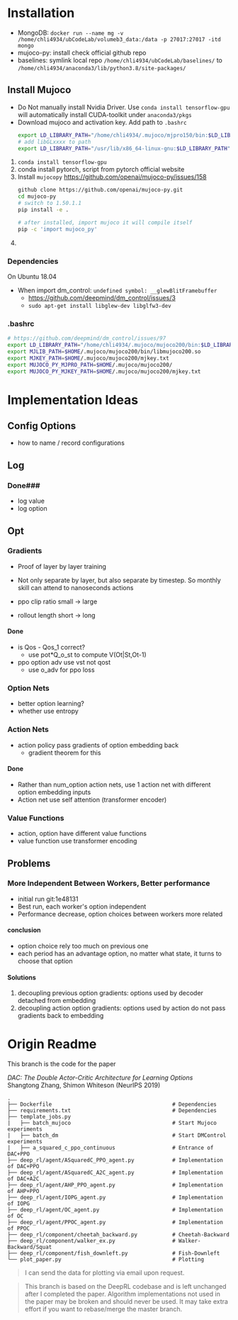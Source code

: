 # Installation #


- MongoDB: `docker run --name mg -v /home/chli4934/ubCodeLab/volumeb3_data:/data -p 27017:27017 -itd mongo`
- mujoco-py: install check official github repo
- baselines: symlink local repo `/home/chli4934/ubCodeLab/baselines/` to `/home/chli4934/anaconda3/lib/python3.8/site-packages/`

## Install Mujoco ##

- Do Not manually install Nvidia Driver. Use `conda install
  tensorflow-gpu` will automatically install CUDA-toolkit under
  `anaconda3/pkgs`
- Download mujoco and activation key. Add path to `.bashrc`
  ``` bash
  export LD_LIBRARY_PATH="/home/chli4934/.mujoco/mjpro150/bin:$LD_LIBRARY_PATH"
  # add libGLxxxx to path
  export LD_LIBRARY_PATH="/usr/lib/x86_64-linux-gnu:$LD_LIBRARY_PATH"
  ```

1. `conda install tensorflow-gpu`
2. conda install pytorch, script from pytorch official website
3. Install `mujocopy` https://github.com/openai/mujoco-py/issues/158
   ``` bash
   github clone https://github.com/openai/mujoco-py.git
   cd mujoco-py
   # switch to 1.50.1.1
   pip install -e .
   
   # after installed, import mujoco it will compile itself
   pip -c 'import mujoco_py'
   ```
4. 

### Dependencies ###

On Ubuntu 18.04

- When import dm_control: `undefined symbol: __glewBlitFramebuffer`
  - https://github.com/deepmind/dm_control/issues/3
  - `sudo apt-get install libglew-dev libglfw3-dev`

### .bashrc ###

```bash
# https://github.com/deepmind/dm_control/issues/97
export LD_LIBRARY_PATH="/home/chli4934/.mujoco/mujoco200/bin:$LD_LIBRARY_PATH"
export MJLIB_PATH=$HOME/.mujoco/mujoco200/bin/libmujoco200.so
export MJKEY_PATH=$HOME/.mujoco/mujoco200/mjkey.txt
export MUJOCO_PY_MJPRO_PATH=$HOME/.mujoco/mujoco200/
export MUJOCO_PY_MJKEY_PATH=$HOME/.mujoco/mujoco200/mjkey.txt
```

# Implementation Ideas #

## Config Options ##

- how to name / record configurations

## Log ##

### Done###
- log value
- log option

## Opt ##

### Gradients ###

- Proof of layer by layer training 
- Not only separate by layer, but also separate by timestep. So
  monthly skill can attend to nanoseconds actions

- ppo clip ratio small -> large
- rollout length short -> long

#### Done ####
- is Qos - Qos_1 correct?
  - use pot*Q_o_st to compute V(Ot|St,Ot-1)
- ppo option adv use vst not qost
  - use o_adv for ppo loss

### Option Nets ###

- better option learning?
- whether use entropy

### Action Nets ###

- action policy pass gradients of option embedding back
  - gradient theorem for this

#### Done ####
- Rather than num_option action nets, use 1 action net with
  different option embedding inputs
- Action net use self attention (transformer encoder)

### Value Functions ###

- action, option have different value functions
- value function use transformer encoding

## Problems ##

### More Independent Between Workers, Better performance ###
- initial run git:1e48131
- Best run, each worker's option independent
- Performance decrease, option choices between workers more
  related
  
#### conclusion ####
- option choice rely too much on previous one
- each period has an advantage option, no matter what state, it
  turns to choose that option

#### Solutions ####
1. decoupling previous option gradients: options used by decoder
   detached from embedding
2. decoupling action option gradients: options used by action do
   not pass gradients back to embedding

# Origin Readme #

This branch is the code for the paper

*DAC: The Double Actor-Critic Architecture for Learning Options* \
Shangtong Zhang, Shimon Whiteson (NeurIPS 2019)

    .
    ├── Dockerfile                                      # Dependencies
    ├── requirements.txt                                # Dependencies
    ├── template_jobs.py                                
    |   ├── batch_mujoco                                # Start Mujoco experiments 
    |   ├── batch_dm                                    # Start DMControl experiments 
    |   ├── a_squared_c_ppo_continuous                  # Entrance of DAC+PPO
    ├── deep_rl/agent/ASquaredC_PPO_agent.py            # Implementation of DAC+PPO 
    ├── deep_rl/agent/ASquaredC_A2C_agent.py            # Implementation of DAC+A2C 
    ├── deep_rl/agent/AHP_PPO_agent.py                  # Implementation of AHP+PPO 
    ├── deep_rl/agent/IOPG_agent.py                     # Implementation of IOPG 
    ├── deep_rl/agent/OC_agent.py                       # Implementation of OC 
    ├── deep_rl/agent/PPOC_agent.py                     # Implementation of PPOC 
    ├── deep_rl/component/cheetah_backward.py           # Cheetah-Backward 
    ├── deep_rl/component/walker_ex.py                  # Walker-Backward/Squat 
    ├── deep_rl/component/fish_downleft.py              # Fish-Downleft 
    └── plot_paper.py                                   # Plotting

> I can send the data for plotting via email upon request.

> This branch is based on the DeepRL codebase and is left unchanged after I completed the paper. Algorithm implementations not used in the paper may be broken and should never be used. It may take extra effort if you want to rebase/merge the master branch.
